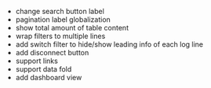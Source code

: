 - change search button label
- pagination label globalization
- show total amount of table content
- wrap filters to multiple lines
- add switch filter to hide/show leading info of each log line
- add disconnect button
- support links
- support data fold
- add dashboard view